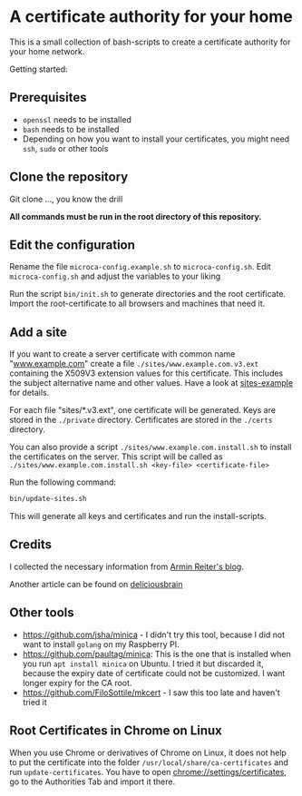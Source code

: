 # A certificate authority for your home

This is a small collection of bash-scripts to create a certificate authority for your home network.

Getting started:

## Prerequisites

* `openssl` needs to be installed
* `bash` needs to be installed
* Depending on how you want to install your certificates, you might need `ssh`, `sudo` or other tools
 
## Clone the repository

Git clone ..., you know the drill

**All commands must be run in the root directory of this repository.**

## Edit the configuration

Rename the file `microca-config.example.sh` to `microca-config.sh`.
Edit `microca-config.sh` and adjust the variables to your liking

Run the script `bin/init.sh` to generate directories and the root certificate.
Import the root-certificate to all browsers and machines that need it.

## Add a site

If you want to create a server certificate with common name "www.example.com" create 
a file `./sites/www.example.com.v3.ext` containing the X509V3 extension values for this certificate.
This includes the subject alternative name and other values. Have a look at [sites-example](sites-example) for details.

For each file "sites/*.v3.ext", one certificate will be generated. Keys are stored in the `./private` directory. Certificates
are stored in the `./certs` directory.

You can also provide a script `./sites/www.example.com.install.sh` to install the certificates on the server. This script 
will be called as `./sites/www.example.com.install.sh <key-file> <certificate-file>`

Run the following command:

```bash
bin/update-sites.sh
```

This will generate all keys and certificates and run the install-scripts.


## Credits

I collected the necessary information from [Armin Reiter's blog](https://arminreiter.com/2022/01/create-your-own-certificate-authority-ca-using-openssl/).

Another article can be found on [deliciousbrain](https://deliciousbrains.com/ssl-certificate-authority-for-local-https-development/)

## Other tools

* https://github.com/jsha/minica - I didn't try this tool, because I did not want to install `golang` on my Raspberry PI.  
* https://github.com/paultag/minica: This is the one that is installed when you run `apt install minica` on Ubuntu. I tried
  it but discarded it, because the expiry date of certificate could not be customized. I want longer expiry for the CA root.
* https://github.com/FiloSottile/mkcert - I saw this too late and haven't tried it


## Root Certificates in Chrome on Linux

When you use Chrome or derivatives of Chrome on Linux, it does not help to put the certificate into the folder
`/usr/local/share/ca-certificates` and run `update-certificates`.
You have to open [chrome://settings/certificates](chrome://settings/certificates), go to the Authorities Tab and import it there.